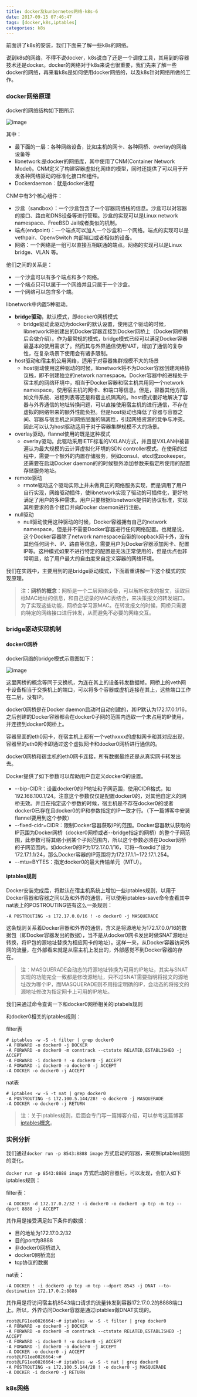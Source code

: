 ```yaml
---
title: docker及kunbernetes网络-k8s-6
date: 2017-09-15 07:46:47
tags: [docker,k8s,iptables]
categories: k8s
---
```


前面讲了k8s的安装，我们下面来了解一些k8s的网络。

说到k8s的网络，不得不说docker，k8s说白了还是一个调度工具，其用到的容器技术还是docker。docker的网络对于k8s来说也很重要，我们先来了解一些docker的网络，再来看k8s是如何使用docker网络的，以及k8s针对网络所做的工作。

### docker网络原理

docker的网络结构如下图所示

![image](https://user-images.githubusercontent.com/11350907/30645929-e668263c-9e49-11e7-98bc-6969f66c604b.png)

其中：

- 最下面的一层：各种网络设备，比如主机的网卡、各种网桥、overlay的网络设备等
- libnetwork:是docker的网络库，其中使用了CNM(Container Network Model)。CNM定义了构建容器虚拟化网络的模型，同时还提供了可以用于开发各种网络驱动的标准化接口和组件。
- Dockerdaemon：就是docker进程

CNM中有3个核心组件：

- 沙盒（sandbox）：一个沙盒包含了一个容器网络栈的信息。沙盒可以对容器的接口、路由和DNS设备等进行管理。沙盒的实现可以是Linux network namespace、FreeBSD Jail或者类似的机制。
- 端点(endpoint)：一个端点可以加人一个沙盒和一个网络。端点的实现可以是vethpair、OpenvSwitch
内部端口或者相似的设备。
- 网络：一个网络是一组可以直接互相联通的端点。网络的实现可以是Linux bridge、VLAN
等。

他们之间的关系是：
- 一个沙盒可以有多个端点和多个网络。
- 一个端点只可以属于一个网络并且只属于一个沙盒。
- 一个网络可以包含多个端。

libnetwork中内置5种驱动。

- **bridge驱动**，默认模式，即docker0网桥模式
	- bridge驱动此驱动为docker的默认设置，使用这个驱动的时候，libnetwork将创建出的Docker容器连接到Docker网桥上（Docker网桥稍后会做介绍）。作为最常规的模式，bridge模式已经可以满足Docker容器最基本的使用需求了。然而其与外界通信使用NAT，增加了通信的复杂性，在复杂场景下使用会有诸多限制。
- host驱动和宿主机公用网络，适用于对容器集群规模不大的场景
	- host驱动使用这种驱动的时候，libnetwork将不为Docker容器创建网络协议栈，即不创建独立的network namespace。Docker容器中的进程处于宿主机的网络环境中，相当于Docker容器和宿主机共用同一个network namespace，使用宿主机的网卡、和端口等信息。但是，容器其他方面，如文件系统、进程列表等还是和宿主机隔离的。host模式很好地解决了容器与外界通信的地址转换问题，可以直接使用宿主机的进行通信，不存在虚拟的网络带来的额外性能负担。但是host驱动也降低了容器与容器之间、容器与宿主机之间网络层面的隔离性，引起网络资源的竞争与冲突。因此可以认为host驱动适用于对于容器集群规模不大的场景。
- overlay驱动，flannel使用的既是这种模式
	- overlay驱动。此驱动采用IETF标准的VXLAN方式，并且是VXLAN中被普遍认为最大规模的云计算虚拟化环境的SDN controller模式。在使用的过程中，需要一个额外的内置存储服务，例如consul、etcd或zookeeper。还需要在启动Docker daemon的的时候额外添加参数来指定所使用的配置存储服务地址。
- remote驱动
	- rmote驱动这个驱动实际上并未做真正的网络服务实现，而是调用了用户自行实现，网络驱动插件，使libnetwork实现了驱动的可插件化，更好地满足了用户的多种需求。用户只要根据libnetwork提供的协议标准，实现其所要求的各个接口并向Docker daemon进行注册。
- null驱动
	- null驱动使用这种驱动的时候，Docker容器拥有自己的network namespace，但是并不需要Docker容器进行任何网络配置。也就是说，这个Docker容器除了network namespace自带的loopback网卡外，没有其他任何网卡、IP、路由等信息，需要用户为Docker容器添加网卡、配置IP等。这种模式如果不进行特定的配置是无法正常使用的，但是优点也非常明显，给了用户最大的自由度来自定义容器的网络环境。

我们在实践中，主要用到的是bridge驱动模式，下面着重讲解一下这个模式的实现原理。

> 注：**网桥的概念**：网桥是一个二层网络设备，可以解析收发的报文，读取目标MAC地址的信息，和自己记录的MAC表结合，来决策报文的转发端口。为了实现这些功能，网桥会学习源MAC。在转发报文的时候，网桥只需要向特定的网络接口进行转发，从而避免不必要的网络交互。

### bridge驱动实现机制

#### docker0网桥

docker网络的bridge模式示意图如下：

![image](https://user-images.githubusercontent.com/11350907/30779279-0fbf7094-a11f-11e7-8870-ed61304785d2.png)


这里网桥的概念等同于交换机，为连在其上的设备转发数据帧。网桥上的veth网卡设备相当于交换机上的端口，可以将多个容器或虚机连接在其上，这些端口工作在二层，没有IP。

docker0网桥是在Docker daemon启动时自动创建的，其IP默认为172.17.0.1/16，之后创建的Docker容器都会在docker0子网的范围内选取一个未占用的IP使用，并连接到docker0网桥上。

容器里面的eth0网卡，在宿主机上都有一个vethxxxx的虚拟网卡和其对应出现，容器里的eth0网卡即通过这个虚拟网卡和docker0网桥进行通信的。

docker0网桥和宿主机的eth0网卡连接，所有数据最终还是从真实网卡转发出去。

Docker提供了如下参数可以帮助用户自定义docker0的设置。

- --bip-CIDR：设置docker0的IP地址和子网范围，使用CIDR格式，如192.168.100.1/24。注意这个参数仅仅是配置docker0的，对其他自定义的网桥无效。并且在指定这个参数的时候，宿主机是不存在docker0的或者docker0已存在且docker0的IP和参数指定的IP一致才行。（下一篇博客中安装flannel要用到这个参数）
- --fixed-cidr=CIDR：限制Docker容器获取IP的范围。Docker容器默认获取的IP范围为Docker网桥（docker0网桥或者--bridge指定的网桥）的整个子网范围，此参数可将其缩小到某个子网范围内，所以这个参数必须在Docker网桥的子网范围内。如docker0的IP为172.17.0.1/16，可将--fixedid了设为172.17.1.1/24，那么Docker容器的IP范围将为172.17.1.1~172.17.1.254。
- --mtu=BYTES：指定docker0的最大传输单元（MTU）。

#### iptables规则

Docker安装完成后，将默认在宿主机系统上增加一些iptables规则，以用于Docker容器和容器之间以及和外界的通信，可以使用iptables-save命令查看其中nat表上的POSTROUTING链有这么一条规则：

```
-A POSTROUTING -s 172.17.0.0/16 ! -o docker0 -j MASQUERADE
```

这条规则关系着Docker容器和外界的通信，含义是将源地址为172.17.0.0/16的数据包（即Docker容器发出的数据），当不是从docker0网卡发出时做SNAT源地址转换，将IP包的源地址替换为相应网卡的地址）。这样一来，从Docker容器访问外网的流量，在外部看来就是从宿主机上发出的，外部感觉不到Docker容器的存在。

> 注：MASQUERADE会动态的将源地址转换为可用的IP地址，其实与SNAT实现的功能完全一致都是修改源地址，只不过SNAT需要指明将报文的源地址改为哪个IP，而MASQUERADE则不用指定明确的IP，会动态的将报文的源地址修改为指定网卡上可用的IP地址。

我们来通过命令查询一下和docker0网桥相关的iptabels规则

和docker0相关的iptables规则：

filter表
```
# iptables -w -S -t filter | grep docker0
-A FORWARD -o docker0 -j DOCKER
-A FORWARD -o docker0 -m conntrack --ctstate RELATED,ESTABLISHED -j ACCEPT
-A FORWARD -i docker0 ! -o docker0 -j ACCEPT
-A FORWARD -i docker0 -o docker0 -j ACCEPT
-A DOCKER -o docker0 -j ACCEPT
```

nat表

```
# iptables -w -S -t nat | grep docker0
-A POSTROUTING -s 172.100.5.144/28! -o docker0 -j MASQUERADE
-A DOCKER -o docker0 -j RETURN
```

> 注：关于iptables规则，后面会专门写一篇博客介绍，可以参考这篇博客[iptables概念](http://www.zsythink.net/archives/1199)。

### 实例分折

我们通过`docker run -p 8543:8888 image` 方式启动的容器，来观察iptables规则的变化。

`docker run -p 8543:8888 image` 方式启动的容器后，可以发现，会加入如下iptables规则：

filter表：

```
-A DOCKER -d 172.17.0.2/32 ! -i docker0 -o docker0 -p tcp -m tcp --dport 8888 -j ACCEPT
```

其作用是接受满足如下条件的数据：
- 目的地址为172.17.0.2/32
- 目的port为8888
- 非docker0网桥进入
- docker0网桥流出
- tcp协议的数据

nat表：
```
-A DOCKER ! -i docker0 -p tcp -m tcp --dport 8543 -j DNAT --to-destination 172.17.0.2:8888
```

其作用是将访问宿主机8543端口请求的流量转发到容器172.17.0.2的8888端口上。所以，外界访问Docker容器是通过iptables做DNAT实现的。

```
root@LFG1ee0826664:~# iptables -w -S -t filter | grep docker0 
-A FORWARD -o docker0 -j DOCKER
-A FORWARD -o docker0 -m conntrack --ctstate RELATED,ESTABLISHED -j ACCEPT
-A FORWARD -i docker0 ! -o docker0 -j ACCEPT
-A FORWARD -i docker0 -o docker0 -j ACCEPT
-A DOCKER -o docker0 -j ACCEPT
root@LFG1ee0826664:~# 
root@LFG1ee0826664:~# iptables -w -S -t nat | grep docker0 
-A POSTROUTING -s 172.100.5.144/28 ! -o docker0 -j MASQUERADE
-A DOCKER -i docker0 -j RETURN
```

### k8s网络